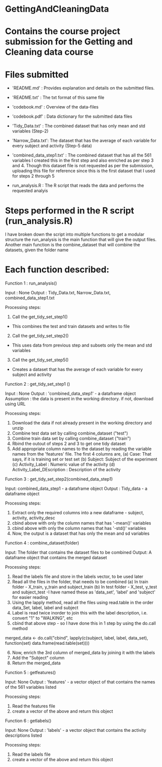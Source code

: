 GettingAndCleaningData
======================

Contains the course project submission for the Getting and Cleaning data course
==================================================================

Files submitted
=========================================

- 'README.md' : Provides explanation and details on the submitted files. 
- 'README.txt' : The txt format of this same file
- 'codebook.md' : Overview of the data-files
- 'codebook.pdf' : Data dictionary for the submitted data files

- 'Tidy_Data.txt' : The combined dataset that has only mean and std variables (Step-2)

- 'Narrow_Data.txt': The dataset that has the average of each variable for every 
		     subject and activity	 (Step-5 data)

- 'combined_data_step1.txt' : The combined dataset that has all the 561 variables
			      I created this in the first step and also enriched
			      as per step 3 and 4. Though this dataset file is not 
			      requested as per the submission, uploading this file 
			      for reference since this is the first dataset that I used for steps 2 through 5

- run_analysis.R : The R script that reads the data and performs the requested analyis

Steps performed in the R script (run_analysis.R)
======================================================

I have broken down the script into multiple functions to get a modular structure 
the run_analysis is the main function that will give the output files.
Another main function is the combine_dataset that will combine the datasets, given the folder name


Each function described:
============================
Function 1 : run_analysis()

Input : None
Output : Tidy_Data.txt, Narrow_Data.txt, combined_data_step1.txt

Processing steps:
1. Call the get_tidy_set_step1() 
 - This combines the test and train datasets and writes to file
2. Call the get_tidy_set_step2() 
- This uses data from previous step and subsets only the mean and std variables
3. Call the get_tidy_set_step5() 
- Creates a dataset that has the average of each variable for every subject and activity


Function 2 : get_tidy_set_step1 () 

Input : None
Output : 'combined_data_step1' - a dataframe object
Assumption : the data is present in the working directory. if not, download using URL

Processing steps:
1. Download the data if not already present in the working directory and unzip
2. Combine test data set by calling combine_dataset ("test")
3. Combine train data set by calling combine_dataset ("train")
4. Rbind the outout of steps 2 and 3 to get one tidy dataset
5. Add appropriate column names to the dataset by reading the 
variable names from the 'features' file. The first 4 columns are,
(a) Case: That says, if it is training set or test set
(b) Subject: Subject of the experiment
(c) Activity_Label : Numeric value of the activity
(d) Activity_Label_DEscription : Description of the activity


Function 3 : get_tidy_set_step2(combined_data_step1)  

Input: combined_data_step1 - a dataframe object
Output : Tidy_data - a dataframe object

Processing steps:
1. Extract only the required columns into a new dataframe - subject, activity, activity_desc
2. cbind above with only the column names that has '-mean()' variables
3. cbind above with only the column names that has '-std()' variables
4. Now, the output is a dataset that has only the mean and sd variables 

Function 4 : combine_dataset(folder)

Input: The folder that contains the dataset files to be combined
Output: A dataframe object that contains the merged dataset 

Processing steps:
1. Read the labels file and store in the labels vector, to be used later
2. Read all the files in the folder, that needs to be combined
 (a) In train folder - X_train, y_train and subject_train
 (b) In test folder - X_test, y_test and subject_test
 -I have named these as 'data_set', 'label' and 'subject' for easier reading
3. Using the lapply method, read all the files using read.table in the order data_Set, label, label and subject
4. Label is read twice inorder to join this with the label description, 
   i.e. convert "1" to "WALKING", etc
5. cbind that above step - so I have done this in 1 step by using the do.call method

merged_data <- do.call("cbind", 
                  lapply(c(subject, label, label, data_set),
                         function(set) data.frame(read.table(set))))
 
6. Now, enrich the 3rd column of merged_data by joining it with the labels
7. Add the "Subject" column
8. Return the merged_data 

Function 5 : getfeatures()

Input: None
Output : 'features' - a vector object of that contains the names of the 561 variables listed

Processing steps:
1. Read the features file
2. create a vector of the above and return this object

Function 6 : getlabels()

Input: None
Output : 'labels' - a vector object that contains the activity descriptions listed

Processing steps:
1. Read the labels file
2. create a vector of the above and return this object
